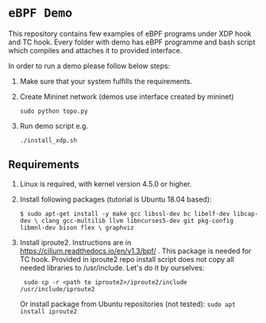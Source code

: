 # `eBPF Demo`

This repository contains few examples of eBPF programs under XDP hook and TC hook. 
Every folder with demo has eBPF programme and bash script which compiles and attaches it to provided interface.

In order to run a demo please follow below steps:
1. Make sure that your system fulfills the requirements.
2. Create Mininet network (demos use interface created by mininet)

    `sudo python topo.py`

3. Run demo script e.g. 

    `./install_xdp.sh`





## Requirements 

1. Linux is required, with kernel version 4.5.0 or higher.
2. Install following packages (tutorial is Ubuntu 18.04 based):

    `$ sudo apt-get install -y make gcc libssl-dev bc libelf-dev libcap-dev \
        clang gcc-multilib llvm libncurses5-dev git pkg-config libmnl-dev bison flex \
        graphviz`
 
3. Install iproute2. Instructions are in https://cilium.readthedocs.io/en/v1.3/bpf/ .
    This package is needed for TC hook. Provided in iproute2 repo install script 
    does not copy all needed libraries to /usr/include. Let's do it by ourselves:
    
        sudo cp -r <path to iproute2>/iproute2/include /usr/include/iproute2
        
    Or install package from Ubuntu repositories (not tested):
        `sudo apt install iproute2`
